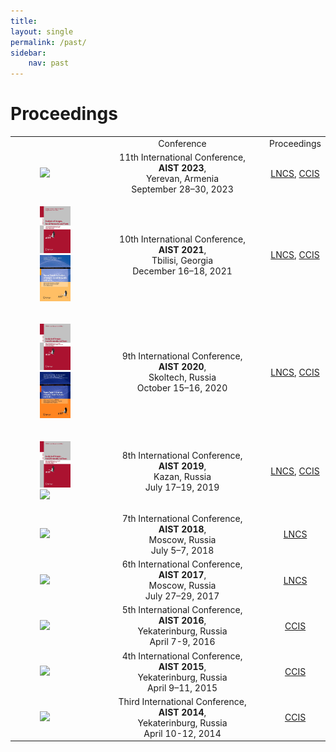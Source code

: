 ```yaml
---
title: 
layout: single
permalink: /past/
sidebar: 
    nav: past 
---
```


# Proceedings

<center>
<table style="width: 100%">
    <tbody>
        <tr>
            <td style="width: 30%;"></td>
            <td style="width: 60%;"><center>Conference</center></td>
            <td><center>Proceedings</center></td>
        </tr>
        <tr>
            <td style="width: 30%;">
                <figure>
                    <a href="https://link.springer.com/book/10.1007/978-3-031-54534-4"><img src="https://media.springernature.com/full/springer-static/cover-hires/book/978-3-031-54534-4?as=webp"></a> <a href=""><img src=""></a>
                </figure>
            </td>
            <td style="width: 60%;"><center>11th International Conference,<br><b>AIST 2023</b>,<br>Yerevan, Armenia<br>September 28–30, 2023</center></td>
            <td><center><a href="https://link.springer.com/book/10.1007/978-3-031-54534-4">LNCS</a>, <a href="">CCIS</a></center></td>
        </tr>
        <tr>
            <td style="width: 30%;">
                <figure>
                    <a href="https://link.springer.com/book/10.1007/978-3-031-16500-9"><img src="/assets/images/978-3-031-16500-9.png"></a> <a href="https://link.springer.com/book/10.1007/978-3-031-15168-2"><img src="/assets/images/978-3-031-15168-2.png"></a>
                </figure>
            </td>
            <td style="width: 60%;"><center>10th International Conference,<br><b>AIST 2021</b>,<br>Tbilisi, Georgia<br>December 16–18, 2021</center></td>
            <td><center><a href="https://link.springer.com/book/10.1007/978-3-031-16500-9">LNCS</a>, <a href="https://link.springer.com/book/10.1007/978-3-031-15168-2">CCIS</a></center></td>
        </tr>
        <tr>
            <td style="width: 30%;">
                <figure>
                    <a href="https://link.springer.com/book/10.1007/978-3-030-72610-2"><img src="/assets/images/978-3-030-72610-2.jpg"></a> <a href="https://link.springer.com/book/10.1007/978-3-030-71214-3"><img src="/assets/images/978-3-030-71214-3.jpg"></a>
                </figure>
            </td>
            <td style="width: 60%;"><center>9th International Conference,<br><b>AIST 2020</b>,<br>Skoltech, Russia<br>October 15–16, 2020</center></td>
            <td><center><a href="https://link.springer.com/book/10.1007/978-3-030-72610-2">LNCS</a>, <a href="https://link.springer.com/book/10.1007/978-3-030-71214-3">CCIS</a></center></td>
        </tr>
        <tr>
            <td style="width: 30%;">
                <figure>
                    <a href="https://link.springer.com/book/10.1007/978-3-030-37334-4"><img src="/assets/images/978-3-030-37334-4.jpg"></a> <a href="https://link.springer.com/book/10.1007/978-3-030-39575-9"><img src="https://media.springernature.com/w306/springer-static/cover-hires/book/978-3-030-39575-9"></a>
                </figure>
            </td>
            <td style="width: 60%;"><center>8th International Conference,<br><b>AIST 2019</b>,<br>Kazan, Russia<br>July 17–19, 2019</center></td>
            <td><center><a href="https://link.springer.com/book/10.1007/978-3-030-37334-4">LNCS</a>, <a href="https://link.springer.com/book/10.1007/978-3-030-39575-9">CCIS</a></center></td>
        </tr>
        <tr>
            <td style="width: 30%;">
                <figure>
                    <a href="https://link.springer.com/book/10.1007/978-3-030-11027-7"><img src="https://media.springernature.com/w306/springer-static/cover-hires/book/978-3-030-11027-7"></a>
                </figure>
            </td>
            <td style="width: 60%;"><center>7th International Conference,<br><b>AIST 2018</b>,<br>Moscow, Russia<br>July 5–7, 2018</center></td>
            <td><center><a href="https://link.springer.com/book/10.1007/978-3-030-11027-7">LNCS</a></center></td>
        </tr>
        <tr>
            <td style="width: 30%;">
                <figure>
                    <a href="https://link.springer.com/book/10.1007/978-3-319-73013-4"><img src="https://media.springernature.com/w306/springer-static/cover-hires/book/978-3-319-73013-4"></a>
                </figure>
            </td>
            <td style="width: 60%;"><center>6th International Conference,<br><b>AIST 2017</b>,<br>Moscow, Russia<br>July 27–29, 2017</center></td>
            <td><center><a href="https://link.springer.com/book/10.1007/978-3-319-73013-4">LNCS</a></center></td>
        </tr>
        <tr>
            <td>
                <figure>
                    <a href="https://link.springer.com/book/10.1007/978-3-319-52920-2"><img src="https://media.springernature.com/w306/springer-static/cover-hires/book/978-3-319-52920-2"></a>
                </figure>
            </td>
            <td><center>5th International Conference,<br><b>AIST 2016</b>,<br>Yekaterinburg, Russia<br>April 7-9, 2016</center></td>
            <td><center><a href="https://link.springer.com/book/10.1007/978-3-319-52920-2">CCIS</a></center></td>
        </tr>
        <tr>
          <td>
            <figure>
                <a href="https://link.springer.com/book/10.1007/978-3-319-26123-2"><img src="https://media.springernature.com/w306/springer-static/cover-hires/book/978-3-319-26123-2"></a>
            </figure>
          </td>
          <td><center>4th International Conference,<br><b>AIST 2015</b>,<br>Yekaterinburg, Russia<br>April 9–11, 2015</center></td>
          <td><center><a href="https://link.springer.com/book/10.1007/978-3-319-26123-2">CCIS</a></center></td>
        </tr>
        <tr>
            <td>
              <figure>
                  <a href="https://link.springer.com/book/10.1007/978-3-319-12580-0"><img src="https://media.springernature.com/w306/springer-static/cover-hires/book/978-3-319-12580-0"></a>
               </figure>
            </td>
            <td><center>Third International Conference,<br><b>AIST 2014</b>,<br>Yekaterinburg, Russia<br>April 10-12, 2014</center></td>
            <td><center><a href="https://link.springer.com/book/10.1007/978-3-319-12580-0">CCIS</a></center></td>
        </tr>         
</tbody>
</table>
</center>
